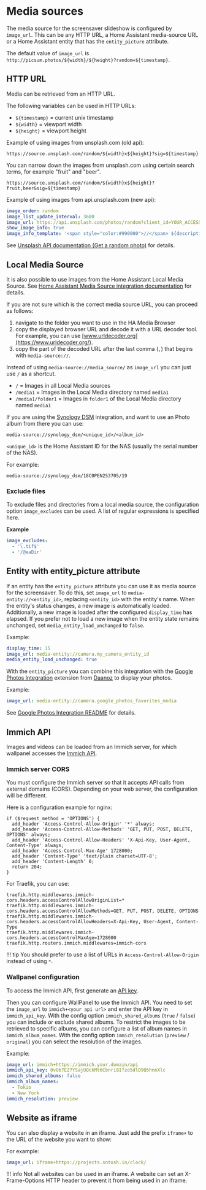 # Media sources
The media source for the screensaver slideshow is configured by `image_url`.
This can be any HTTP URL, a Home Assistant media-source URL or a Home Assistant entity that has the `entity_picture` attribute.

The default value of `image_url` is `http://picsum.photos/${width}/${height}?random=${timestamp}`.

## HTTP URL
Media can be retrieved from an HTTP URL.

The following variables can be used in HTTP URLs:
- `${timestamp}` = current unix timestamp
- `${width}` = viewport width
- `${height}` = viewport height

Example of using images from unsplash.com (old api):

`https://source.unsplash.com/random/${width}x${height}?sig=${timestamp}`

You can narrow down the images from unsplash.com using certain search terms, for example "fruit" and "beer".

`https://source.unsplash.com/random/${width}x${height}?fruit,beer&sig=${timestamp}`

Example of using images from api.unsplash.com (new api):

```yaml
image_order: random
image_list_update_interval: 3600
image_url: https://api.unsplash.com/photos/random?client_id=YOUR_ACCESS_KEY&query=dogs
show_image_info: true
image_info_template: '<span style="color:#990000">//</span> ${description|alt_description}'
```

See [Unsplash API documentation (Get a random photo)](https://unsplash.com/documentation#get-a-random-photo) for details.

## Local Media Source

It is also possible to use images from the Home Assistant Local Media Source.
See [Home Assistant Media Source integration documentation](https://www.home-assistant.io/integrations/media_source) for details.

If you are not sure which is the correct media source URL, you can proceed as follows:

1. navigate to the folder you want to use in the HA Media Browser
2. copy the displayed browser URL and decode it with a URL decoder tool. For example, you can use [www.urldecoder.org](https://www.urldecoder.org/).
3. copy the part of the decoded URL after the last comma (`,`) that begins with `media-source://`.

Instead of using `media-source://media_source/` as `image_url` you can just use `/` as a shortcut.

- `/` = Images in all Local Media sources
- `/media1` = Images in the Local Media directory named `media1`
- `/media1/folder1` = Images in `folder1` of the Local Media directory named `media1`

If you are using the [Synology DSM](https://www.home-assistant.io/integrations/synology_dsm/) integration, and want to use an Photo album from there you can use:

`media-source://synology_dsm/<unique_id>/<album_id>`

`<unique_id>` is the Home Assistant ID for the NAS (usually the serial number of the NAS).

For example:

`media-source://synology_dsm/18C0PEN253705/19`

### Exclude files
To exclude files and directories from a local media source, the configuration option `image_excludes` can be used.
A list of regular expressions is specified here.

**Example**
```yaml
image_excludes:
  - '\.tif$'
  - '/@eaDir'
```

## Entity with entity_picture attribute
If an entity has the `entity_picture` attribute you can use it as media source for the screensaver.
To do this, set `image_url` to `media-entity://<entity_id>`, replacing `<entity_id>` with the entity's name.
When the entity's status changes, a new image is automatically loaded.
Additionally, a new image is loaded after the configured `display_time` has elapsed.
If you prefer not to load a new image when the entity state remains unchanged, set `media_entity_load_unchanged` to `false`.

Example:

```yaml
display_time: 15
image_url: media-entity://camera.my_camera_entity_id
media_entity_load_unchanged: true
```

With the `entity_picture` you can combine this integration with the [Google Photos Integration](https://github.com/Daanoz/ha-google-photos) extension from [Daanoz](https://github.com/Daanoz) to display your photos.

Example:

```yaml
image_url: media-entity://camera.google_photos_favorites_media
```

See [Google Photos Integration README](https://github.com/Daanoz/ha-google-photos#lovelace-wall-panel) for details.


## Immich API
Images and videos can be loaded from an Immich server,
for which wallpanel accesses the [Immich API](https://immich.app/docs/api/).


### Immich server CORS
You must configure the Immich server so that it accepts API calls from external domains (CORS).
Depending on your web server, the configuration will be different.

Here is a configuration example for nginx:
```
if ($request_method = 'OPTIONS') {
  add_header 'Access-Control-Allow-Origin' '*' always;
  add_header 'Access-Control-Allow-Methods' 'GET, PUT, POST, DELETE, OPTIONS' always;
  add_header 'Access-Control-Allow-Headers' 'X-Api-Key, User-Agent, Content-Type' always;
  add_header 'Access-Control-Max-Age' 1728000;
  add_header 'Content-Type' 'text/plain charset=UTF-8';
  add_header 'Content-Length' 0;
  return 204;
}
```

For Traefik, you can use:

```
traefik.http.middlewares.immich-cors.headers.accessControlAllowOriginList=*
traefik.http.middlewares.immich-cors.headers.accessControlAllowMethods=GET, PUT, POST, DELETE, OPTIONS
traefik.http.middlewares.immich-cors.headers.accessControlAllowHeaders=X-Api-Key, User-Agent, Content-Type
traefik.http.middlewares.immich-cors.headers.accessControlMaxAge=1728000
traefik.http.routers.immich.middlewares=immich-cors
```

!!! tip
    You should prefer to use a list of URLs in `Access-Control-Allow-Origin` instead of using `*`.

### Wallpanel configuration
To access the Immich API, first generate an [API key](https://immich.app/docs/features/command-line-interface/#obtain-the-api-key).

Then you can configure WallPanel to use the Immich API.
You need to set the `image_url` to `immich+<your api url>` and enter the API key in `immich_api_key`.
With the config option `immich_shared_albums` (`true` / `false`) you can include or exclude shared albums.
To restrict the images to be retrieved to specific albums, you can configure a list of album names in `immich_album_names`.
With the config option `immich_resolution` (`preview` / `original`) you can select the resolution of the images. 

Example:
```yaml
image_url: immich+https://immich.your.domain/api
immich_api_key: 0vOb7EZ7YSajUQckMt6Cbnri8Ifzo5dlD9Q5hnnXlc
immich_shared_albums: false
immich_album_names:
  - Tokio
  - New York
immich_resolution: preview
```

## Website as iframe
You can also display a website in an iframe.
Just add the prefix `iframe+` to the URL of the website you want to show:

For example:
```yaml
image_url: iframe+https://projects.sntosh.in/clock/
```

!!! info
    Not all websites can be used in an iframe.
    A website can set an X-Frame-Options HTTP header to prevent it from being used in an iframe.
